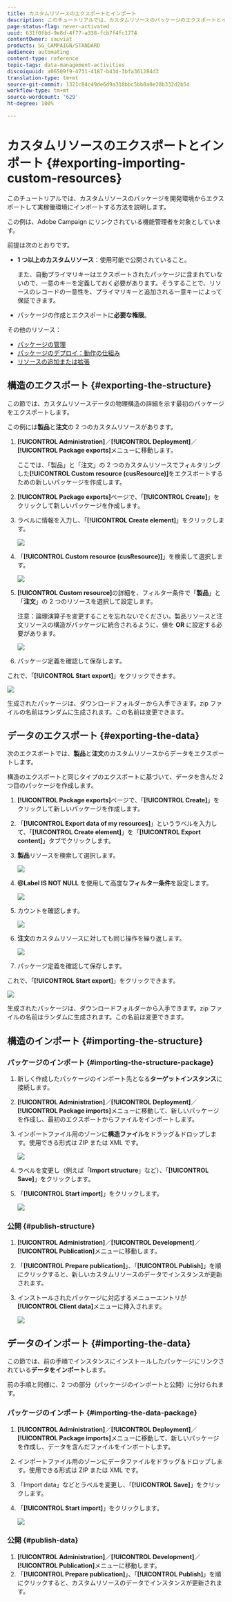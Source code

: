 ```yaml
---
title: カスタムリソースのエクスポートとインポート
description: このチュートリアルでは、カスタムリソースのパッケージのエクスポートとインポートの方法について説明します。
page-status-flag: never-activated
uuid: 631f0fbd-9e8d-4f77-a338-fcb7f4fc1774
contentOwner: sauviat
products: SG_CAMPAIGN/STANDARD
audience: automating
content-type: reference
topic-tags: data-management-activities
discoiquuid: a06509f9-4731-4187-b43d-3bfa361284d3
translation-type: tm+mt
source-git-commit: 1321c84c49de6d9a318bbc5bb8a0e28b332d2b5d
workflow-type: tm+mt
source-wordcount: '629'
ht-degree: 100%

---
```



# カスタムリソースのエクスポートとインポート {#exporting-importing-custom-resources}

このチュートリアルでは、カスタムリソースのパッケージを開発環境からエクスポートして実稼働環境にインポートする方法を説明します。

この例は、Adobe Campaign にリンクされている機能管理者を対象としています。

前提は次のとおりです。

* **1 つ以上のカスタムリソース**：使用可能で公開されていること。

   また、自動プライマリキーはエクスポートされたパッケージに含まれていないので、一意のキーを定義しておく必要があります。そうすることで、リソースのレコードの一意性を、プライマリキーと追加される一意キーによって保証できます。
* パッケージの作成とエクスポートに&#x200B;**必要な権限**。

その他のリソース：

* [パッケージの管理](../../automating/using/managing-packages.md)
* [パッケージのデプロイ：動作の仕組み](../../developing/using/data-model-concepts.md)
* [リソースの追加または拡張](../../developing/using/key-steps-to-add-a-resource.md)

## 構造のエクスポート {#exporting-the-structure}

この節では、カスタムリソースデータの物理構造の詳細を示す最初のパッケージをエクスポートします。

この例には&#x200B;**製品**&#x200B;と&#x200B;**注文**&#x200B;の 2 つのカスタムリソースがあります。

1. **[!UICONTROL Administration]**／**[!UICONTROL Deployment]**／**[!UICONTROL Package exports]**&#x200B;メニューに移動します。

   ここでは、「製品」と「注文」の 2 つのカスタムリソースでフィルタリングした&#x200B;**[!UICONTROL Custom resource (cusResource)]**&#x200B;をエクスポートするための新しいパッケージを作成します。

1. **[!UICONTROL Package exports]**&#x200B;ページで、「**[!UICONTROL Create]**」をクリックして新しいパッケージを作成します。
1. ラベルに情報を入力し、「**[!UICONTROL Create element]**」をクリックします。

   ![](assets/cusresources_export1.png)

1. 「**[!UICONTROL Custom resource (cusResource)]**」を検索して選択します。

   ![](assets/cusresources_export2.png)

1. **[!UICONTROL Custom resource]**&#x200B;の詳細を、フィルター条件で「**製品**」と「**注文**」の 2 つのリソースを選択して設定します。

   注意：論理演算子を変更することを忘れないでください。製品リソースと注文リソースの構造がパッケージに統合されるように、値を **OR** に設定する必要があります。

   ![](assets/cusresources_export3.png)

1. パッケージ定義を確認して保存します。

これで、「**[!UICONTROL Start export]**」をクリックできます。

![](assets/cusresources_export4.png)

生成されたパッケージは、ダウンロードフォルダーから入手できます。zip ファイルの名前はランダムに生成されます。この名前は変更できます。

## データのエクスポート {#exporting-the-data}

次のエクスポートでは、**製品**&#x200B;と&#x200B;**注文**&#x200B;のカスタムリソースからデータをエクスポートします。

構造のエクスポートと同じタイプのエクスポートに基づいて、データを含んだ 2 つ目のパッケージを作成します。

1. **[!UICONTROL Package exports]**&#x200B;ページで、「**[!UICONTROL Create]**」をクリックして新しいパッケージを作成します。
1. 「**[!UICONTROL Export data of my resources]**」というラベルを入力して、「**[!UICONTROL Create element]**」を「**[!UICONTROL Export content]**」タブでクリックします。
1. **製品**&#x200B;リソースを検索して選択します。

   ![](assets/cusresources_exportdata1.png)

1. **@Label IS NOT NULL** を使用して高度な&#x200B;**フィルター条件**&#x200B;を設定します。

   ![](assets/cusresources_exportdata2.png)

1. カウントを確認します。

   ![](assets/cusresources_exportdata3.png)

1. **注文**&#x200B;のカスタムリソースに対しても同じ操作を繰り返します。

   ![](assets/cusresources_exportdata4.png)

1. パッケージ定義を確認して保存します。

これで、「**[!UICONTROL Start export]**」をクリックできます。

![](assets/cusresources_exportdata5.png)

生成されたパッケージは、ダウンロードフォルダーから入手できます。zip ファイルの名前はランダムに生成されます。この名前は変更できます。

## 構造のインポート {#importing-the-structure}

### パッケージのインポート {#importing-the-structure-package}

1. 新しく作成したパッケージのインポート先となる&#x200B;**ターゲットインスタンス**&#x200B;に接続します。
1. **[!UICONTROL Administration]**／**[!UICONTROL Deployment]**／**[!UICONTROL Package imports]**&#x200B;メニューに移動して、新しいパッケージを作成し、最初のエクスポートからファイルをインポートします。
1. インポートファイル用のゾーンに&#x200B;**構造ファイル**&#x200B;をドラッグ＆ドロップします。使用できる形式は ZIP または XML です。

   ![](assets/cusresources_import2.png)

1. ラベルを変更し（例えば「**Import structure**」など）、「**[!UICONTROL Save]**」をクリックします。
1. 「**[!UICONTROL Start import]**」をクリックします。

   ![](assets/cusresources_import3.png)

### 公開 {#publish-structure}

1. **[!UICONTROL Administration]**／**[!UICONTROL Development]**／**[!UICONTROL Publication]**&#x200B;メニューに移動します。
1. 「**[!UICONTROL Prepare publication]**」、「**[!UICONTROL Publish]**」を順にクリックすると、新しいカスタムリソースのデータでインスタンスが更新されます。
1. インストールされたパッケージに対応するメニューエントリが&#x200B;**[!UICONTROL Client data]**&#x200B;メニューに挿入されます。

   ![](assets/cusresources_import1.png)

## データのインポート {#importing-the-data}

この節では、前の手順でインスタンスにインストールしたパッケージにリンクされている&#x200B;**データをインポート**&#x200B;します。

前の手順と同様に、2 つの部分（パッケージのインポートと公開）に分けられます。

### パッケージのインポート {#importing-the-data-package}

1. **[!UICONTROL Administration]**／**[!UICONTROL Deployment]**／**[!UICONTROL Package imports]**&#x200B;メニューに移動して、新しいパッケージを作成し、データを含んだファイルをインポートします。
1. インポートファイル用のゾーンにデータファイルをドラッグ＆ドロップします。使用できる形式は ZIP または XML です。
1. 「Import data」などとラベルを変更し、「**[!UICONTROL Save]**」をクリックします。
1. 「**[!UICONTROL Start import]**」をクリックします。

   ![](assets/cusresources_importdata.png)

### 公開 {#publish-data}

1. **[!UICONTROL Administration]**／**[!UICONTROL Development]**／**[!UICONTROL Publication]**&#x200B;メニューに移動します。
1. 「**[!UICONTROL Prepare publication]**」、「**[!UICONTROL Publish]**」を順にクリックすると、カスタムリソースのデータでインスタンスが更新されます。
